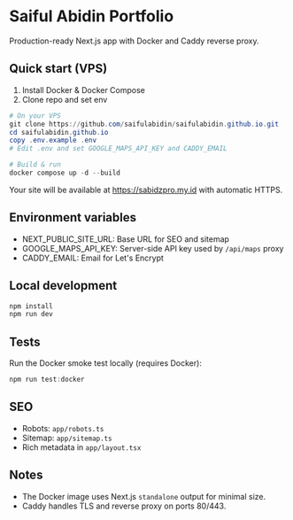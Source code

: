 # Saiful Abidin Portfolio

Production-ready Next.js app with Docker and Caddy reverse proxy.

## Quick start (VPS)

1. Install Docker & Docker Compose
2. Clone repo and set env

```powershell
# On your VPS
git clone https://github.com/saifulabidin/saifulabidin.github.io.git
cd saifulabidin.github.io
copy .env.example .env
# Edit .env and set GOOGLE_MAPS_API_KEY and CADDY_EMAIL

# Build & run
docker compose up -d --build
```

Your site will be available at https://sabidzpro.my.id with automatic HTTPS.

## Environment variables

- NEXT_PUBLIC_SITE_URL: Base URL for SEO and sitemap
- GOOGLE_MAPS_API_KEY: Server-side API key used by `/api/maps` proxy
- CADDY_EMAIL: Email for Let's Encrypt

## Local development

```powershell
npm install
npm run dev
```

## Tests

Run the Docker smoke test locally (requires Docker):

```powershell
npm run test:docker
```

## SEO

- Robots: `app/robots.ts`
- Sitemap: `app/sitemap.ts`
- Rich metadata in `app/layout.tsx`

## Notes

- The Docker image uses Next.js `standalone` output for minimal size.
- Caddy handles TLS and reverse proxy on ports 80/443.
